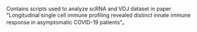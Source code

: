 Contains scripts used to analyze scRNA and VDJ dataset in paper "Longitudinal single cell immune profiling revealed distinct innate immune response in asymptomatic COVID-19 patients"。
